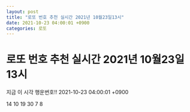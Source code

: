 ```yaml
---
layout: post
title: "로또 번호 추천 실시간 2021년 10월23일13시"
date: 2021-10-23 04:00:01 +0900
categories: 로또
---
```


# 로또 번호 추천 실시간 2021년 10월23일13시

지금 이 시각 행운번호!! 2021-10-23 04:00:01 +0900

 14  10  19  30  7  8 

